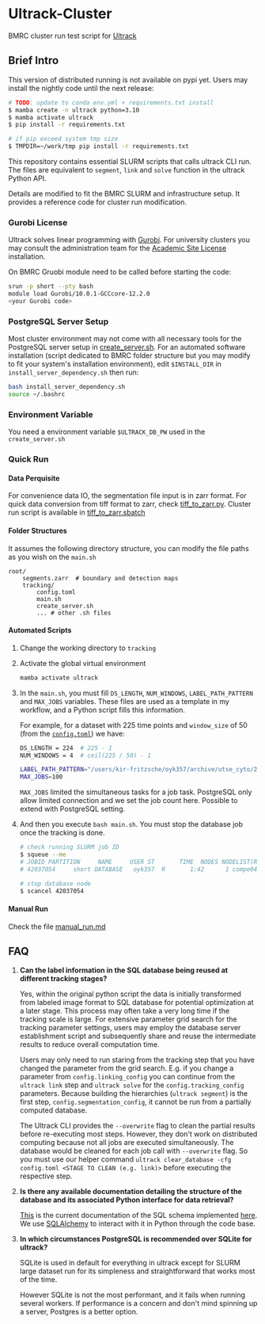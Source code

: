 # Ultrack-Cluster
BMRC cluster run test script for [Ultrack](https://github.com/royerlab/ultrack)

## Brief Intro

This version of distributed running is not available on pypi yet. Users may install the nightly code until the next release: 

```bash
# TODO: update to conda env.yml + requirements.txt install
$ mamba create -n ultrack python=3.10
$ mamba activate ultrack
$ pip install -r requirements.txt

# if pip exceed system tmp size
$ TMPDIR=~/work/tmp pip install -r requirements.txt
```

This repository contains essential SLURM scripts that calls ultrack CLI run. The files are equivalent to `segment`, `link` and `solve` function in the ultrack Python API.

Details are modified to fit the BMRC SLURM and infrastructure setup. It provides a reference code for cluster run modification.

### Gurobi License
Ultrack solves linear programming with [Gurobi](https://www.gurobi.com/). For university clusters you may consult the administration team for the [Academic Site License](https://www.gurobi.com/features/academic-site-license/) installation.

On BMRC Gruobi module need to be called before starting the code:
```bash
srun -p short --pty bash
module load Gurobi/10.0.1-GCCcore-12.2.0
<your Gurobi code>
```

### PostgreSQL Server Setup
Most cluster environment may not come with all necessary tools for the PostgreSQL server setup in [create_server.sh](./tracking/create_server.sh). For an automated software installation (script dedicated to BMRC folder structure but you may modify to fit your system's installation environment), edit `$INSTALL_DIR` in `install_server_dependency.sh` then run:
```bash
bash install_server_dependency.sh
source ~/.bashrc
```

### Environment Variable
You need a environment variable `$ULTRACK_DB_PW` used in the `create_server.sh`

### Quick Run
#### Data Perquisite
For convenience data IO, the segmentation file input is in zarr format. For quick data conversion from tiff format to zarr, check [tiff_to_zarr.py](./preprocess/tiff_to_zarr.py). Cluster run script is available in [tiff_to_zarr.sbatch](./preprocess/tiff_to_zarr.sbatch)

#### Folder Structures
It assumes the following directory structure, you can modify the file paths as you wish on the `main.sh`

```
root/
    segments.zarr  # boundary and detection maps
    tracking/
        config.toml
        main.sh
        create_server.sh
        ... # other .sh files
```

#### Automated Scripts
1. Change the working directory to `tracking`
2. Activate the global virtual environment
    ```bash
    mamba activate ultrack
    ```
2. In the `main.sh`, you must fill `DS_LENGTH`, `NUM_WINDOWS`, `LABEL_PATH_PATTERN` and `MAX_JOBS` variables. These files are used as a template in my workflow, and a Python script fills this information.

    For example, for a dataset with 225 time points and `window_size` of 50 (from the [`config.toml`](./tracking/config.toml)) we have:

    ``` bash
    DS_LENGTH = 224  # 225 - 1
    NUM_WINDOWS = 4  # ceil(225 / 50) - 1

    LABEL_PATH_PATTERN="/users/kir-fritzsche/oyk357/archive/utse_cyto/2023_10_17_Nyeso1HCT116_1G4CD8_icam_FR10s_0p1mlperh/roi/register_denoise_gamma_channel_merged_masks/tcell/*.tif"
    MAX_JOBS=100
    ```

    `MAX_JOBS` limited the simultaneous tasks for a job task. PostgreSQL only allow limited connection and we set the job count here. Possible to extend with PostgreSQL setting.
    
4. And then you execute `bash main.sh`. You must stop the database job once the tracking is done.
    ```bash
    # check running SLURM job ID
    $ squeue --me 
    # JOBID PARTITION     NAME     USER ST       TIME  NODES NODELIST(REASON)
    # 42037054     short DATABASE   oyk357  R       1:42      1 compe042

    # stop database node
    $ scancel 42037054
    ```

#### Manual Run
Check the file [manual_run.md](./manual_run.md)

## FAQ
1. **Can the label information in the SQL database being reused at different tracking stages?**

    Yes, within the original python script the data is initially transformed from labeled image format to SQL database for potential optimization at a later stage. This process may often take a very long time if the tracking scale is large. For extensive parameter grid search for the tracking parameter settings, users may employ the database server establishment script and subsequently share and reuse the intermediate results to reduce overall computation time.

    Users may only need to run staring from the tracking step that you have changed the parameter from the grid search. E.g. if you change a parameter from `config.linking_config` you can continue from the `ultrack link` step and `ultrack solve` for the `config.tracking_config` parameters. Because building the hierarchies (`ultrack segment`) is the first step, `config.segmentation_config`, it cannot be run from a partially computed database.

    The Ultrack CLI provides the `--overwrite` flag to clean the partial results before re-executing most steps. However, they don't work on distributed computing because not all jobs are executed simultaneously. The database would be cleaned for each job call with `--overwrite` flag. So you must use our helper command `ultrack clear_database -cfg config.toml <STAGE TO CLEAN (e.g. link)>` before executing the respective step.

2. **Is there any available documentation detailing the structure of the database and its associated Python interface for data retrieval?**
    
    [This](https://github.com/royerlab/ultrack/blob/main/ultrack/core/README.md) is the current documentation of the SQL schema implemented [here](https://github.com/royerlab/ultrack/blob/main/ultrack/core/database.py). We use [SQLAlchemy](https://www.sqlalchemy.org/) to interact with it in Python through the code base.

3. **In which circumstances PostgreSQL is recommended over SQLite for ultrack?**
    
    SQLite is used in default for everything in ultrack except for SLURM large dataset run for its simpleness and straightforward that works most of the time.

    However SQLite is not the most performant, and it fails when running several workers. If performance is a concern and don't mind spinning up a server, Postgres is a better option.
